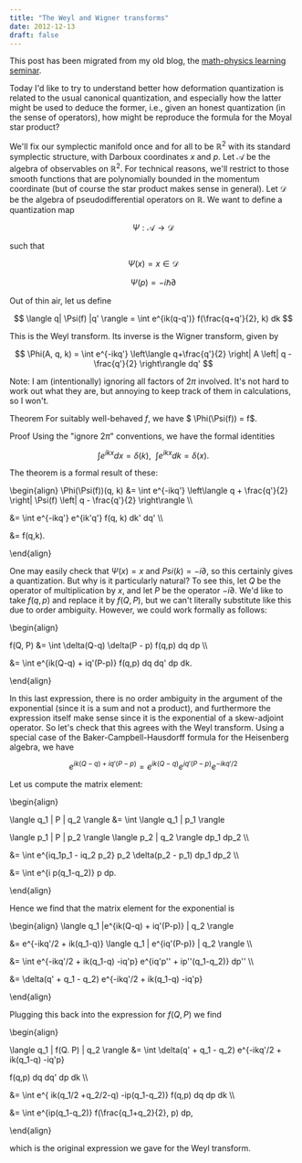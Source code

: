 ```yaml
---
title: "The Weyl and Wigner transforms"
date: 2012-12-13
draft: false
---
```


This post has been migrated from my old blog, the [math-physics learning seminar](https://mathphysseminar.blogspot.com/).

Today I'd like to try to understand better how deformation quantization is related to the usual canonical quantization, and especially how the latter might be used to deduce the former, i.e., given an honest quantization (in the sense of operators), how might be reproduce the formula for the Moyal star product?


We'll fix our symplectic manifold once and for all to be $\mathbb{R}^2$ with its standard symplectic structure, with Darboux coordinates $x$ and $p$. Let $\mathcal{A}$ be the algebra of observables on $\mathbb{R}^2$. For technical reasons, we'll restrict to those smooth functions that are polynomially bounded in the momentum coordinate (but of course the star product makes sense in general). Let $\mathcal{D}$ be the algebra of pseudodifferential operators on $\mathbb{R}$. We want to define a quantization map

$$ \Psi: \mathcal{A} \to \mathcal{D} $$

such that

$$ \Psi(x) = x \in \mathcal{D} $$

$$ \Psi(p) = -i\hbar \partial $$

Out of thin air, let us define

$$ \langle q| \Psi(f) |q' \rangle = \int e^{ik(q-q')} f(\frac{q+q'}{2}, k) dk $$

This is the Weyl transform. Its inverse is the Wigner transform, given by

$$ \Phi(A, q, k) = \int e^{-ikq'} \left\langle q+\frac{q'}{2} \right| A \left| q - \frac{q'}{2} \right\rangle dq' $$

Note: I am (intentionally) ignoring all factors of $2\pi$ involved. It's not hard to work out what they are, but annoying to keep track of them in calculations, so I won't.


Theorem For suitably well-behaved $f$, we have $ \Phi(\Psi(f)) = f$.


Proof Using the "ignore $2\pi$" conventions, we have the formal identities

$$ \int e^{ikx} dx = \delta(k), \ \ \int e^{ikx} dk = \delta(x). $$

The theorem is a formal result of these:

\\begin{align} \Phi(\Psi(f))(q, k) &= \int e^{-ikq'} \left\langle q + \frac{q'}{2} \right| \Psi(f) \left| q - \frac{q'}{2} \right\rangle \\\

&= \int e^{-ikq'} e^{ik'q'} f(q, k) dk' dq' \\\

&= f(q,k).

\\end{align}


One may easily check that $\Psi(x) = x$ and $Psi(k) = -i\partial$, so this certainly gives a quantization. But why is it particularly natural? To see this, let $Q$ be the operator of multiplication by $x$, and let $P$ be the operator $-i\partial$. We'd like to take $f(q,p)$ and replace it by $f(Q, P)$, but we can't literally substitute like this due to order ambiguity. However, we could work formally as follows:

\\begin{align}

f(Q, P) &= \int \delta(Q-q) \delta(P - p) f(q,p) dq dp \\\

&= \int e^{ik(Q-q) + iq'(P-p)} f(q,p) dq dq' dp dk.

\\end{align}

In this last expression, there is no order ambiguity in the argument of the exponential (since it is a sum and not a product), and furthermore the expression itself make sense since it is the exponential of a skew-adjoint operator. So let's check that this agrees with the Weyl transform. Using a special case of the Baker-Campbell-Hausdorff formula for the Heisenberg algebra, we have

$$ e^{ik(Q-q) + iq'(P-p)} = e^{ik(Q-q)} e^{iq'(P-p)} e^{-ikq'/2} $$

Let us compute the matrix element:

\\begin{align}

\langle q_1 | P | q_2 \rangle &= \int \langle q_1 | p_1 \rangle

\langle p_1 | P | p_2 \rangle \langle p_2 | q_2 \rangle dp_1 dp_2 \\\

&= \int e^{iq_1p_1 - iq_2 p_2} p_2 \delta(p_2 - p_1) dp_1 dp_2 \\\

&= \int e^{i p(q_1-q_2)} p dp.

\\end{align}

Hence we find that the matrix element for the exponential is

\\begin{align} \langle q_1 |e^{ik(Q-q) + iq'(P-p)} | q_2 \rangle

&= e^{-ikq'/2 + ik(q_1-q)} \langle q_1 | e^{iq'(P-p)} | q_2 \rangle \\\

&=  \int e^{-ikq'/2 + ik(q_1-q) -iq'p} e^{iq'p'' + ip''(q_1-q_2)} dp'' \\\

&= \delta(q' + q_1 - q_2)  e^{-ikq'/2 + ik(q_1-q) -iq'p}

\\end{align}

Plugging this back into the expression for $f(Q, P)$ we find

\\begin{align}

 \langle q_1 | f(Q. P) | q_2 \rangle &= \int \delta(q' + q_1 - q_2)  e^{-ikq'/2 + ik(q_1-q) -iq'p}

f(q,p) dq dq' dp dk \\\

&= \int  e^{ ik(q_1/2 +q_2/2-q) -ip(q_1-q_2)} f(q,p) dq dp dk \\\

&= \int e^{ip(q_1-q_2)} f(\frac{q_1+q_2}{2}, p) dp,

\\end{align}

which is the original expression we gave for the Weyl transform.

